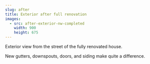 ```yaml
---
slug: after
title: Exterior after full renovation
images:
  - src: after-exterior-nw-completed
    width: 900
    height: 675
---
```

Exterior view from the street of the fully renovated house.

New gutters, downspouts, doors, and siding make quite a difference.
